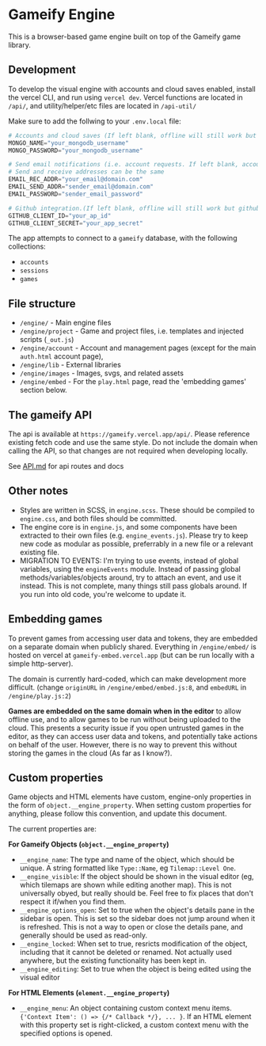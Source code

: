 # Gameify Engine
This is a browser-based game engine built on top of the Gameify game library.

## Development

To develop the visual engine with accounts and cloud saves enabled, install the vercel CLI, and run using `vercel dev`. Vercel functions are located in `/api/`, and utility/helper/etc files are located in `/api-util/`

Make sure to add the follwing to your `.env.local` file:
```py
# Accounts and cloud saves (If left blank, offline will still work but cloud will appear to be broken)
MONGO_NAME="your_mongodb_username"
MONGO_PASSWORD="your_mongodb_username"

# Send email notifications (i.e. account requests. If left blank, account requests will appear to be broken)
# Send and receive addresses can be the same
EMAIL_REC_ADDR="your_email@domain.com"
EMAIL_SEND_ADDR="sender_email@domain.com"
EMAIL_PASSWORD="sender_email_password"

# Github integration.(If left blank, offline will still work but github integration will appear to be broken)
GITHUB_CLIENT_ID="your_ap_id"
GITHUB_CLIENT_SECRET="your_app_secret"
```

The app attempts to connect to a `gameify` database, with the following collections:
- `accounts`
- `sessions`
- `games`

## File structure
- `/engine/` - Main engine files
- `/engine/project` - Game and project files, i.e. templates and injected scripts (`_out.js`)
- `/engine/account` - Account and management pages (except for the main `auth.html` account page), 
- `/engine/lib` - External libraries
- `/engine/images` - Images, svgs, and related assets
- `/engine/embed` - For the `play.html` page, read the 'embedding games' section below.

## The gameify API

The api is available at `https://gameify.vercel.app/api/`. Please reference existing fetch code and use the same style. Do not include the domain when calling the API, so that changes are not required when developing locally.

See [API.md](API.md) for api routes and docs

## Other notes

- Styles are written in SCSS, in `engine.scss`. These should be compiled to `engine.css`, and both files should be committed.
- The engine core is in `engine.js`, and some components have been extracted to their own files (e.g. `engine_events.js`). Please try to keep new code as modular as possible, preferrably in a new file or a relevant existing file.
- MIGRATION TO EVENTS: I'm trying to use events, instead of global variables, using the `engineEvents` module. Instead of passing global methods/variables/objects around, try to attach an event, and use it instead. This is not complete, many things still pass globals around. If you run into old code, you're welcome to update it.

## Embedding games

To prevent games from accessing user data and tokens, they are embedded on a separate domain when publicly shared. Everything in `/engine/embed/` is hosted on vercel at `gameify-embed.vercel.app` (but can be run locally with a simple http-server).

The domain is currently hard-coded, which can make development more difficult. (change `originURL` in `/engine/embed/embed.js:8`, and `embedURL` in `/engine/play.js:2`)

**Games are embedded on the same domain when in the editor** to allow offline use, and to allow games to be run without being uploaded to the cloud. This presents a security issue if you open untrusted games in the editor, as they can access user data and tokens, and potentially take actions on behalf of the user. However, there is no way to prevent this without storing the games in the cloud (As far as I know?).

## Custom properties

Game objects and HTML elements have custom, engine-only properties in the form of `object.__engine_property`.
When setting custom properties for anything, please follow this convention, and update this document.

The current properties are:

**For Gameify Objects (`object.__engine_property`)**
- `__engine_name`: The type and name of the object, which should be unique. A string formatted like `Type::Name`, eg `Tilemap::Level One`.
- `__engine_visible`: If the object should be shown in the visual editor (eg, which tilemaps are shown while editing another map). This is not universally obyed, but really should be. Feel free to fix places that don't respect it if/when you find them.
- `__engine_options_open`: Set to true when the object's details pane in the sidebar is open. This is set so the sidebar does not jump around when it is refreshed. This is not a way to open or close the details pane, and generally should be used as read-only.
- `__engine_locked`: When set to true, resricts modification of the object, including that it cannot be deleted or renamed. Not actually used anywhere, but the existing functionality has been kept in.
- `__engine_editing`: Set to true when the object is being edited using the visual editor


**For HTML Elements (`element.__engine_property`)**
- `__engine_menu`: An object containing custom context menu items. `{'Context Item': () => {/* Callback */}, ... }`. If an HTML element with this property set is right-clicked, a custom context menu with the specified options is opened.